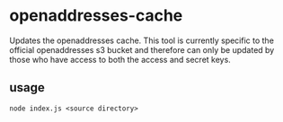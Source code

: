 # openaddresses-cache

Updates the openaddresses cache. This tool is currently specific to the official openaddresses s3 bucket and therefore can only be updated 
by those who have access to both the access and secret keys.

## usage

    node index.js <source directory>
